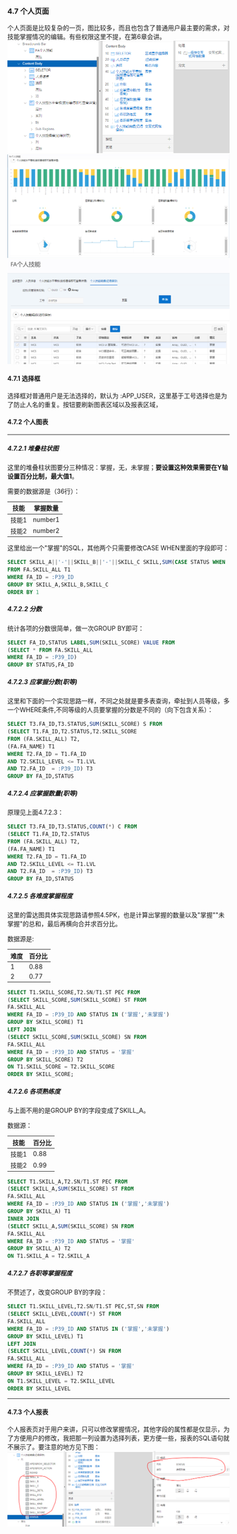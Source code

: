 ### 4.7 个人页面
个人页面是比较复杂的一页，图比较多，而且也包含了普通用户最主要的需求，对技能掌握情况的编辑。有些权限这里不提，在第6章会讲。
![](https://github.com/397179459/APEX_FA/blob/master/img/4.detil_img/471.PNG)
![](https://github.com/397179459/APEX_FA/blob/master/img/4.detil_img/472.PNG)
![](https://github.com/397179459/APEX_FA/blob/master/img/4.detil_img/473.PNG)
#### 4.7.1 选择框
选择框对普通用户是无法选择的，默认为 :APP_USER，这里基于工号选择也是为了防止人名的重复。按钮要刷新图表区域以及报表区域，
#### 4.7.2 个人图表

-----
##### 4.7.2.1 堆叠柱状图
这里的堆叠柱状图要分三种情况：掌握，无，未掌握；**要设置这种效果需要在Y轴设置百分比制，最大值1**。

需要的数据源是（36行）：

技能|掌握数量
--|--
技能1|number1
技能2|number2

这里给出一个"掌握"的SQL，其他两个只需要修改CASE WHEN里面的字段即可：
```sql
SELECT SKILL_A||'-'||SKILL_B||'-'||SKILL_C SKILL,SUM(CASE STATUS WHEN '掌握' THEN 1 ELSE 0 END) NOW
FROM FA.SKILL_ALL T1
WHERE FA_ID = :P39_ID
GROUP BY SKILL_A,SKILL_B,SKILL_C
ORDER BY 1
```
##### 4.7.2.2 分数
统计各项的分数很简单，做一次GROUP BY即可：
```sql
SELECT FA_ID,STATUS LABEL,SUM(SKILL_SCORE) VALUE FROM
(SELECT * FROM FA.SKILL_ALL
WHERE FA_ID = :P39_ID)
GROUP BY STATUS,FA_ID
```
##### 4.7.2.3 应掌握分数(职等)
这里和下面的一个实现思路一样，不同之处就是要多表查询，牵扯到人员等级，多一个WHERE条件,不同等级的人员要掌握的分数是不同的（向下包含关系）：
```sql
SELECT T3.FA_ID,T3.STATUS,SUM(SKILL_SCORE) S FROM 
(SELECT T1.FA_ID,T2.STATUS,T2.SKILL_SCORE
FROM (FA.SKILL_ALL) T2,
(FA.FA_NAME) T1
WHERE T2.FA_ID = T1.FA_ID
AND T2.SKILL_LEVEL <= T1.LVL
AND T2.FA_ID  = :P39_ID) T3
GROUP BY FA_ID,STATUS
```
##### 4.7.2.4 应掌握数量(职等)
原理见上面4.7.2.3：
```sql
SELECT T3.FA_ID,T3.STATUS,COUNT(*) C FROM 
(SELECT T1.FA_ID,T2.STATUS
FROM (FA.SKILL_ALL) T2,
(FA.FA_NAME) T1
WHERE T2.FA_ID = T1.FA_ID
AND T2.SKILL_LEVEL <= T1.LVL
AND T2.FA_ID  = :P39_ID) T3
GROUP BY FA_ID,STATUS
```
##### 4.7.2.5 各难度掌握程度
这里的雷达图具体实现思路请参照4.5PK，也是计算出掌握的数量以及"掌握""未掌握"的总和，最后再横向合并求百分比。

数据源是:

难度|百分比
--|--
1|0.88
2|0.77

```sql
SELECT T1.SKILL_SCORE,T2.SN/T1.ST PEC FROM 
(SELECT SKILL_SCORE,SUM(SKILL_SCORE) ST FROM
FA.SKILL_ALL 
WHERE FA_ID = :P39_ID AND STATUS IN ('掌握','未掌握')
GROUP BY SKILL_SCORE) T1
LEFT JOIN
(SELECT SKILL_SCORE,SUM(SKILL_SCORE) SN FROM
FA.SKILL_ALL 
WHERE FA_ID = :P39_ID AND STATUS = '掌握'
GROUP BY SKILL_SCORE) T2
ON T1.SKILL_SCORE = T2.SKILL_SCORE
ORDER BY SKILL_SCORE;
```
##### 4.7.2.6 各项熟练度
与上面不用的是GROUP BY的字段变成了SKILL_A。

数据源：

技能|百分比
--|--
技能1|0.88
技能2|0.99

```sql
SELECT T1.SKILL_A,T2.SN/T1.ST PEC FROM 
(SELECT SKILL_A,SUM(SKILL_SCORE) ST FROM
FA.SKILL_ALL 
WHERE FA_ID = :P39_ID AND STATUS IN ('掌握','未掌握')
GROUP BY SKILL_A) T1
INNER JOIN
(SELECT SKILL_A,SUM(SKILL_SCORE) SN FROM
FA.SKILL_ALL 
WHERE FA_ID = :P39_ID AND STATUS = '掌握'
GROUP BY SKILL_A) T2
ON T1.SKILL_A = T2.SKILL_A
```
##### 4.7.2.7 各职等掌握程度
不赘述了，改变GROUP BY的字段：
```sql
SELECT T1.SKILL_LEVEL,T2.SN/T1.ST PEC,ST,SN FROM 
(SELECT SKILL_LEVEL,COUNT(*) ST FROM
FA.SKILL_ALL 
WHERE FA_ID = :P39_ID AND STATUS IN ('掌握','未掌握')
GROUP BY SKILL_LEVEL) T1
LEFT JOIN
(SELECT SKILL_LEVEL,COUNT(*) SN FROM
FA.SKILL_ALL 
WHERE FA_ID = :P39_ID AND STATUS = '掌握'
GROUP BY SKILL_LEVEL) T2
ON T1.SKILL_LEVEL = T2.SKILL_LEVEL
ORDER BY SKILL_LEVEL
```

-------
#### 4.7.3 个人报表
个人报表页对于用户来讲，只可以修改掌握情况，其他字段的属性都是仅显示，为了方便用户的修改，我把那一列设置为选择列表，更方便一些，报表的SQL语句就不展示了。要注意的地方见下图：
![](https://github.com/397179459/APEX_FA/blob/master/img/4.detil_img/474.PNG)

